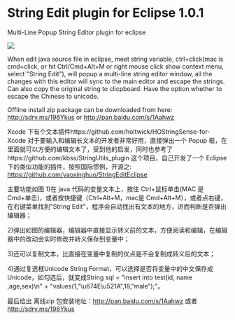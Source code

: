 String Edit plugin for Eclipse 1.0.1
=================

Multi-Line Popup String Editor plugin for eclipse

![](https://public.bn1303.livefilestore.com/y2ppD_dW6j1zpjCe4O7k4avJFwnV60doQY7BVpN00dWjpUwKhevgHv9zaSpL8kVhMQn146BlSuvuk9xXuTchA-6wPk0SQKCDxWimc5t2ie9tCg/eclipse_2013-12-07.png?psid=1)

When edit java source file in eclipse, meet string variable, ctrl+click(mac is cmd+click, or hit Ctrl/Cmd+Alt+M or right mouse click show context menu, select "String Edit"), will popup a multi-line string editor window, all the changes with this editor will sync to the main editor and escape the strings.
Can also copy the original string to clicpboard.
Have the option whether to escape the Chinese to unicode.

Offline install zip package can be downloaded from here: http://sdrv.ms/196Ykus or http://pan.baidu.com/s/1Aahwz

Xcode 下有个文本插件https://github.com/holtwick/HOStringSense-for-Xcode 对于要输入和编辑长文本的开发者非常好用，直接弹出一个 Popup 框，在里面就可以方便的编辑文本了，受到他的启发，同时也参考了https://github.com/kbss/StringUtils_plugin 这个项目，自己开发了一个 Eclipse 下的类似功能的插件，按照国际惯例，开源之: https://github.com/yaoxinghuo/StringEditEclipse

主要功能如图
1)在 java 代码的变量文本上，按住 Ctrl+鼠标单击(MAC 是 Cmd+单击)，或者按快捷键（Ctrl+Alt+M，mac是 Cmd+Alt+M），或者点右键，在右键菜单找到"String Edit"，程序会自动找出有文本的地方，进而判断是否弹出编辑器；

2)弹出如图的编辑器，编辑器中直接显示转义前的文本，方便阅读和编辑，在编辑器中的改动会实时修改并转义保存到变量中；

3)还可以复制文本，比直接在变量中复制的优点是不会复制成转义后的文本；

4)通过复选框Unicode String Format，可以选择是否将变量中的中文保存成 Unicode，如勾选后，就变成String sql = "insert into test(id, name ,age,sex)\n" +
"values(1,\"\u674E\u521A\",18,\"male\");"。

最后给出 离线zip 包安装地址：http://pan.baidu.com/s/1Aahwz 或者 http://sdrv.ms/196Ykus

